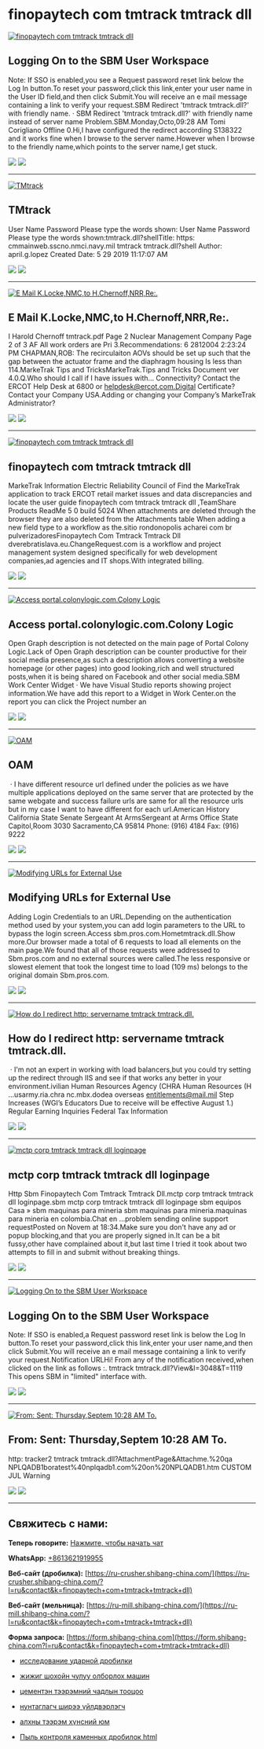 # finopaytech com tmtrack tmtrack dll

<a href="https://swt.shibang-china.com/?l=ru&img&k=finopaytech+com+tmtrack+tmtrack+dll" target="_blank">![finopaytech com tmtrack tmtrack dll](http://static.shibang-china.com/all-800x300/1044.jpg)</a>

## Logging On to the SBM User Workspace
Note: If SSO is enabled,you see a Request password reset link below the Log In button.To reset your password,click this link,enter your user name in the User ID field,and then click Submit.You will receive an e mail message containing a link to verify your request.SBM Redirect 'tmtrack tmtrack.dll?' with friendly name.&nbsp;&#0183;&#32;SBM Redirect 'tmtrack tmtrack.dll?' with friendly name instead of server name Problem.SBM.Monday,Octo,09:28 AM Tomi Corigliano Offline 0.Hi,I have configured the redirect according S138322 and it works fine when I browse to the server name.However when I browse to the friendly name,which points to the server name,I get stuck.


<a href="https://whatsapp.shibangsoft.com/WhatsApp.php" target="_blank" title="WhatsApp">![](http://static.shibang-china.com/icon/whatsapp.png)</a> <a href="https://swt.shibang-china.com/?l=ru&icon&k=finopaytech+com+tmtrack+tmtrack+dll" target="_blank">![](http://static.shibang-china.com/icon/chat-ru.png)</a>

---

<a href="https://swt.shibang-china.com/?l=ru&img&k=finopaytech+com+tmtrack+tmtrack+dll" target="_blank">![TMtrack](http://static.shibang-china.com/all-800x300/1064.jpg)</a>

## TMtrack
User Name Password Please type the words shown: User Name Password Please type the words shown:tmtrack.dll?shellTitle: https: cmmainweb.sscno.nmci.navy.mil tmtrack tmtrack.dll?shell Author: april.g.lopez Created Date: 5 29 2019 11:17:07 AM


<a href="https://whatsapp.shibangsoft.com/WhatsApp.php" target="_blank" title="WhatsApp">![](http://static.shibang-china.com/icon/whatsapp.png)</a> <a href="https://swt.shibang-china.com/?l=ru&icon&k=finopaytech+com+tmtrack+tmtrack+dll" target="_blank">![](http://static.shibang-china.com/icon/chat-ru.png)</a>

---

<a href="https://swt.shibang-china.com/?l=ru&img&k=finopaytech+com+tmtrack+tmtrack+dll" target="_blank">![E Mail K.Locke,NMC,to H.Chernoff,NRR,Re:.](http://static.shibang-china.com/all-800x300/180.jpg)</a>

## E Mail K.Locke,NMC,to H.Chernoff,NRR,Re:.
I Harold Chernoff tmtrack.pdf Page 2 Nuclear Management Company Page 2 of 3 AF All work orders are Pri 3.Recommendations: 6 2812004 2:23:24 PM CHAPMAN,ROB: The recirculaiton AOVs should be set up such that the gap between the actuator frame and the diaphragm housing Is less than 114.MarkeTrak Tips and TricksMarkeTrak.Tips and Tricks Document ver 4.0.Q.Who should I call if I have issues with… Connectivity? Contact the ERCOT Help Desk at 6800 or helpdesk@ercot.com.Digital Certificate? Contact your Company USA.Adding or changing your Company’s MarkeTrak Administrator?


<a href="https://whatsapp.shibangsoft.com/WhatsApp.php" target="_blank" title="WhatsApp">![](http://static.shibang-china.com/icon/whatsapp.png)</a> <a href="https://swt.shibang-china.com/?l=ru&icon&k=finopaytech+com+tmtrack+tmtrack+dll" target="_blank">![](http://static.shibang-china.com/icon/chat-ru.png)</a>

---

<a href="https://swt.shibang-china.com/?l=ru&img&k=finopaytech+com+tmtrack+tmtrack+dll" target="_blank">![finopaytech com tmtrack tmtrack dll](http://static.shibang-china.com/all-800x300/1488.jpg)</a>

## finopaytech com tmtrack tmtrack dll
MarkeTrak Information Electric Reliability Council of Find the MarkeTrak application to track ERCOT retail market issues and data discrepancies and locate the user guide finopaytech com tmtrack tmtrack dll ,TeamShare Products ReadMe 5 0 build 5024 When attachments are deleted through the browser they are also deleted from the Attachments table When adding a new field type to a workflow as the.sitio rondonopolis acharei com br pulverizadoresFinopaytech Com Tmtrack Tmtrack Dll dverebratislava.eu.ChangeRequest.com is a workflow and project management system designed specifically for web development companies,ad agencies and IT shops.With integrated billing.


<a href="https://whatsapp.shibangsoft.com/WhatsApp.php" target="_blank" title="WhatsApp">![](http://static.shibang-china.com/icon/whatsapp.png)</a> <a href="https://swt.shibang-china.com/?l=ru&icon&k=finopaytech+com+tmtrack+tmtrack+dll" target="_blank">![](http://static.shibang-china.com/icon/chat-ru.png)</a>

---

<a href="https://swt.shibang-china.com/?l=ru&img&k=finopaytech+com+tmtrack+tmtrack+dll" target="_blank">![Access portal.colonylogic.com.Colony Logic](http://static.shibang-china.com/all-800x300/438.jpg)</a>

## Access portal.colonylogic.com.Colony Logic
Open Graph description is not detected on the main page of Portal Colony Logic.Lack of Open Graph description can be counter productive for their social media presence,as such a description allows converting a website homepage (or other pages) into good looking,rich and well structured posts,when it is being shared on Facebook and other social media.SBM Work Center Widget&nbsp;&#0183;&#32;We have Visual Studio reports showing project information.We have add this report to a Widget in Work Center.on the report you can click the Project number an


<a href="https://whatsapp.shibangsoft.com/WhatsApp.php" target="_blank" title="WhatsApp">![](http://static.shibang-china.com/icon/whatsapp.png)</a> <a href="https://swt.shibang-china.com/?l=ru&icon&k=finopaytech+com+tmtrack+tmtrack+dll" target="_blank">![](http://static.shibang-china.com/icon/chat-ru.png)</a>

---

<a href="https://swt.shibang-china.com/?l=ru&img&k=finopaytech+com+tmtrack+tmtrack+dll" target="_blank">![OAM](http://static.shibang-china.com/all-800x300/292.jpg)</a>

## OAM
&nbsp;&#0183;&#32;I have different resource url defined under the policies as we have multiple applications deployed on the same server that are protected by the same webgate and success failure urls are same for all the resource urls but in my case I want to have different for each url.American History California State Senate Sergeant At ArmsSergeant at Arms Office State Capitol,Room 3030 Sacramento,CA 95814 Phone: (916) 4184 Fax: (916) 9222


<a href="https://whatsapp.shibangsoft.com/WhatsApp.php" target="_blank" title="WhatsApp">![](http://static.shibang-china.com/icon/whatsapp.png)</a> <a href="https://swt.shibang-china.com/?l=ru&icon&k=finopaytech+com+tmtrack+tmtrack+dll" target="_blank">![](http://static.shibang-china.com/icon/chat-ru.png)</a>

---

<a href="https://swt.shibang-china.com/?l=ru&img&k=finopaytech+com+tmtrack+tmtrack+dll" target="_blank">![Modifying URLs for External Use](http://static.shibang-china.com/all-800x300/138.jpg)</a>

## Modifying URLs for External Use
Adding Login Credentials to an URL.Depending on the authentication method used by your system,you can add login parameters to the URL to bypass the login screen.Access sbm.pros.com.Hometmtrack.dll.Show more.Our browser made a total of 6 requests to load all elements on the main page.We found that all of those requests were addressed to Sbm.pros.com and no external sources were called.The less responsive or slowest element that took the longest time to load (109 ms) belongs to the original domain Sbm.pros.com.


<a href="https://whatsapp.shibangsoft.com/WhatsApp.php" target="_blank" title="WhatsApp">![](http://static.shibang-china.com/icon/whatsapp.png)</a> <a href="https://swt.shibang-china.com/?l=ru&icon&k=finopaytech+com+tmtrack+tmtrack+dll" target="_blank">![](http://static.shibang-china.com/icon/chat-ru.png)</a>

---

<a href="https://swt.shibang-china.com/?l=ru&img&k=finopaytech+com+tmtrack+tmtrack+dll" target="_blank">![How do I redirect http: servername tmtrack tmtrack.dll.](http://static.shibang-china.com/all-800x300/1134.jpg)</a>

## How do I redirect http: servername tmtrack tmtrack.dll.
&nbsp;&#0183;&#32;I'm not an expert in working with load balancers,but you could try setting up the redirect through IIS and see if that works any better in your environment.ivilian Human Resources Agency (CHRA Human Resources (H …usarmy.ria.chra nc.mbx.dodea overseas entitlements@mail.mil Step Increases (WGI’s Educators Due to receive will be effective August 1.) Regular Earning Inquiries Federal Tax Information


<a href="https://whatsapp.shibangsoft.com/WhatsApp.php" target="_blank" title="WhatsApp">![](http://static.shibang-china.com/icon/whatsapp.png)</a> <a href="https://swt.shibang-china.com/?l=ru&icon&k=finopaytech+com+tmtrack+tmtrack+dll" target="_blank">![](http://static.shibang-china.com/icon/chat-ru.png)</a>

---

<a href="https://swt.shibang-china.com/?l=ru&img&k=finopaytech+com+tmtrack+tmtrack+dll" target="_blank">![mctp corp tmtrack tmtrack dll loginpage](http://static.shibang-china.com/all-800x300/562.jpg)</a>

## mctp corp tmtrack tmtrack dll loginpage
Http Sbm Finopaytech Com Tmtrack Tmtrack Dll.mctp corp tmtrack tmtrack dll loginpage.sbm mctp corp tmtrack tmtrack dll loginpage sbm equipos Casa &#187; sbm maquinas para mineria sbm maquinas para mineria.maquinas para mineria en colombia.Chat en …problem sending online support requestPosted on Novem at 18:34.Make sure you don't have any ad or popup blocking,and that you are properly signed in.It can be a bit fussy,other have complained about it,but last time I tried it took about two attempts to fill in and submit without breaking things.


<a href="https://whatsapp.shibangsoft.com/WhatsApp.php" target="_blank" title="WhatsApp">![](http://static.shibang-china.com/icon/whatsapp.png)</a> <a href="https://swt.shibang-china.com/?l=ru&icon&k=finopaytech+com+tmtrack+tmtrack+dll" target="_blank">![](http://static.shibang-china.com/icon/chat-ru.png)</a>

---

<a href="https://swt.shibang-china.com/?l=ru&img&k=finopaytech+com+tmtrack+tmtrack+dll" target="_blank">![Logging On to the SBM User Workspace](http://static.shibang-china.com/all-800x300/588.jpg)</a>

## Logging On to the SBM User Workspace
Note: If SSO is enabled,a Request password reset link is below the Log In button.To reset your password,click this link,enter your user name,and then click Submit.You will receive an e mail message containing a link to verify your request.Notification URLHi! From any of the notification received,when clicked on the link as follows :. tmtrack tmtrack.dll?View&amp;I=3048&amp;T=1119 This opens SBM in &quot;limited&quot; interface with.


<a href="https://whatsapp.shibangsoft.com/WhatsApp.php" target="_blank" title="WhatsApp">![](http://static.shibang-china.com/icon/whatsapp.png)</a> <a href="https://swt.shibang-china.com/?l=ru&icon&k=finopaytech+com+tmtrack+tmtrack+dll" target="_blank">![](http://static.shibang-china.com/icon/chat-ru.png)</a>

---

<a href="https://swt.shibang-china.com/?l=ru&img&k=finopaytech+com+tmtrack+tmtrack+dll" target="_blank">![From: Sent: Thursday,Septem 10:28 AM To.](http://static.shibang-china.com/all-800x300/300.jpg)</a>

## From: Sent: Thursday,Septem 10:28 AM To.
http: tracker2 tmtrack tmtrack.dll?AttachmentPage&amp;Attachme.%20qa NPLQADB1boratest%40nplqadb1.com%20on%20NPLQADB1.htm CUSTOM JUL Warning

<a href="https://whatsapp.shibangsoft.com/WhatsApp.php" target="_blank" title="WhatsApp">![](http://static.shibang-china.com/icon/whatsapp.png)</a> <a href="https://swt.shibang-china.com/?l=ru&icon&k=finopaytech+com+tmtrack+tmtrack+dll" target="_blank">![](http://static.shibang-china.com/icon/chat-ru.png)</a>

---
## Свяжитесь с нами:

**Теперь говорите:** [Нажмите, чтобы начать чат](https://swt.shibang-china.com?l=ru&contact&k=finopaytech+com+tmtrack+tmtrack+dll)

**WhatsApp:**  [+8613621919955](https://whatsapp.shibangsoft.com/WhatsApp.php)

**Веб-сайт (дробилка):** [https://ru-crusher.shibang-china.com/](https://ru-crusher.shibang-china.com/?l=ru&contact&k=finopaytech+com+tmtrack+tmtrack+dll)

**Веб-сайт (мельница):** [https://ru-mill.shibang-china.com/](https://ru-mill.shibang-china.com/?l=ru&contact&k=finopaytech+com+tmtrack+tmtrack+dll)

**Форма запроса:** [https://form.shibang-china.com](https://form.shibang-china.com?l=ru&contact&k=finopaytech+com+tmtrack+tmtrack+dll)

* [исследование ударной дробилки](../126/%D0%B8%D1%81%D1%81%D0%BB%D0%B5%D0%B4%D0%BE%D0%B2%D0%B0%D0%BD%D0%B8%D0%B5%20%D1%83%D0%B4%D0%B0%D1%80%D0%BD%D0%BE%D0%B9%20%D0%B4%D1%80%D0%BE%D0%B1%D0%B8%D0%BB%D0%BA%D0%B8.md)

* [жижиг шохойн чулуу олборлох машин](../127/%D0%B6%D0%B8%D0%B6%D0%B8%D0%B3%20%D1%88%D0%BE%D1%85%D0%BE%D0%B9%D0%BD%20%D1%87%D1%83%D0%BB%D1%83%D1%83%20%D0%BE%D0%BB%D0%B1%D0%BE%D1%80%D0%BB%D0%BE%D1%85%20%D0%BC%D0%B0%D1%88%D0%B8%D0%BD.md)

* [цементэн тээрэмний чадлын тооцоо](../129/%D1%86%D0%B5%D0%BC%D0%B5%D0%BD%D1%82%D1%8D%D0%BD%20%D1%82%D1%8D%D1%8D%D1%80%D1%8D%D0%BC%D0%BD%D0%B8%D0%B9%20%D1%87%D0%B0%D0%B4%D0%BB%D1%8B%D0%BD%20%D1%82%D0%BE%D0%BE%D1%86%D0%BE%D0%BE.md)

* [нунтаглагч ширээ үйлдвэрлэгч](../127/%D0%BD%D1%83%D0%BD%D1%82%D0%B0%D0%B3%D0%BB%D0%B0%D0%B3%D1%87%20%D1%88%D0%B8%D1%80%D1%8D%D1%8D%20%D2%AF%D0%B9%D0%BB%D0%B4%D0%B2%D1%8D%D1%80%D0%BB%D1%8D%D0%B3%D1%87.md)

* [алхны тээрэм хүнсний юм](../126/%D0%B0%D0%BB%D1%85%D0%BD%D1%8B%20%D1%82%D1%8D%D1%8D%D1%80%D1%8D%D0%BC%20%D1%85%D2%AF%D0%BD%D1%81%D0%BD%D0%B8%D0%B9%20%D1%8E%D0%BC.md)

* [Пыль контроля каменных дробилок html](../126/%D0%9F%D1%8B%D0%BB%D1%8C%20%D0%BA%D0%BE%D0%BD%D1%82%D1%80%D0%BE%D0%BB%D1%8F%20%D0%BA%D0%B0%D0%BC%D0%B5%D0%BD%D0%BD%D1%8B%D1%85%20%D0%B4%D1%80%D0%BE%D0%B1%D0%B8%D0%BB%D0%BE%D0%BA%20html.md)